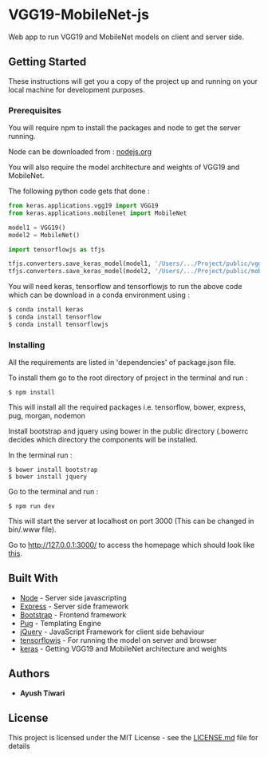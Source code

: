 # VGG19-MobileNet-js

Web app to run VGG19 and MobileNet models on client and server side.

## Getting Started

These instructions will get you a copy of the project up and running on your local machine for development purposes.

### Prerequisites

You will require npm to install the packages and node to get the server running.

Node can be downloaded from : [nodejs.org](https://nodejs.org/en/)

You will also require the model architecture and weights of VGG19 and MobileNet.

The following python code gets that done :

```python
from keras.applications.vgg19 import VGG19
from keras.applications.mobilenet import MobileNet

model1 = VGG19()
model2 = MobileNet()

import tensorflowjs as tfjs

tfjs.converters.save_keras_model(model1, '/Users/.../Project/public/vgg19')
tfjs.converters.save_keras_model(model2, '/Users/.../Project/public/mobilenet')

```
You will need keras, tensorflow and tensorflowjs to run the above code which can be download in a conda environment using :

```bash
$ conda install keras
$ conda install tensorflow
$ conda install tensorflowjs
```

### Installing

All the requirements are listed in 'dependencies' of package.json file.

To install them go to the root directory of project in the terminal and run :

```
$ npm install
```

This will install all the required packages i.e. tensorflow, bower, express, pug, morgan, nodemon

Install bootstrap and jquery using bower in the public directory (.bowerrc decides which directory the components will be installed.

In the terminal run :

```
$ bower install bootstrap
$ bower install jquery
```

Go to the terminal and run :

```
$ npm run dev
```

This will start the server at localhost on port 3000 (This can be changed in bin/.www file).

Go to http://127.0.0.1:3000/ to access the homepage which should look like [this](https://raw.githubusercontent.com/ayushtiwari/VGG19-MobileNet-js/master/screenshots/Screenshot%202019-07-10%20at%202.06.01%20PM.png).




## Built With

* [Node](https://nodejs.org) - Server side javascripting
* [Express](http://expressjs.com) - Server side framework
* [Bootstrap](http://getbootstrap.com) - Frontend framework
* [Pug](https://pugjs.org/) - Templating Engine
* [jQuery](http://jquery.com) - JavaScript Framework for client side behaviour
* [tensorflowjs](https://www.tensorflow.org/js) - For running the model on server and browser
* [keras](http://keras.io/) - Getting VGG19 and MobileNet architecture and weights


## Authors

* **Ayush Tiwari**

## License

This project is licensed under the MIT License - see the [LICENSE.md](LICENSE.md) file for details
